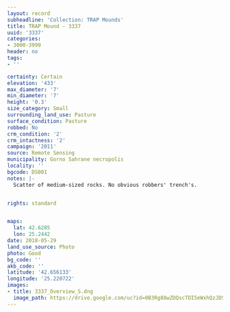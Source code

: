 ```yaml
---
layout: record
subheadline: 'Collection: TRAP Mounds'
title: TRAP Mound - 3337
uuid: '3337'
categories:
- 3000-3999
header: no
tags:
- ''

certainty: Certain
elevation: '433'
max_diameter: '7'
min_diameter: '7'
height: '0.3'
size_category: Small
surrounding_land_use: Pasture
surface_condition: Pasture
robbed: No
crm_condition: '2'
crm_intactness: '2'
campaign: '2011'
source: Remote Sensing
municipality: Gorno Sahrane necropolis
locality: ''
bgcode: DS001
notes: |-
  Scatter of medium-sized rocks. No obvious robbers' trench's.


rights: standard


maps:
  lat: 42.6285
  lon: 25.2442
date: 2018-05-29
land_use_source: Photo
photo: Good
bg_code: ''
akb_code: ''
latitude: '42.656133'
longitude: '25.220722'
images:
- title: 3337_Overview_S.dng
  image_path: https://drive.google.com/uc?id=0B3Rg88wZDQscTDI5eWxhQzJDSm8
---
```

